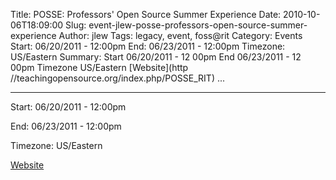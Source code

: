 Title: POSSE: Professors' Open Source Summer Experience
Date: 2010-10-06T18:09:00
Slug: event-jlew-posse-professors-open-source-summer-experience
Author: jlew
Tags: legacy, event, foss@rit
Category: Events
Start: 06/20/2011 - 12:00pm
End: 06/23/2011 - 12:00pm
Timezone: US/Eastern
Summary: Start  06/20/2011 - 12 00pm  End  06/23/2011 - 12 00pm  Timezone  US/Eastern  [Website](http //teachingopensource.org/index.php/POSSE_RIT)   ... 

---
Start: 06/20/2011 - 12:00pm

End: 06/23/2011 - 12:00pm

Timezone: US/Eastern

[Website](http://teachingopensource.org/index.php/POSSE_RIT)

